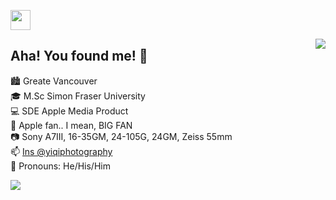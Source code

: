 <a href="https://saoyan.github.io"><img src="https://img.shields.io/website?ddown_message=Offline&label=saoyan.github.io&style=for-the-badge&up_message=Online&url=https%3A%2F%2Fsaoyan.github.io" width="auto" height="32"></a>
<br/>

<a href="https://github.com/SaoYan"><img align="right" src="https://github-readme-stats.vercel.app/api?username=SaoYan&theme=solarized-light&show_icons=true&count_private=true&include_all_commits=true&custom_title=Ta-da%21&hide_border=true"></a>

## Aha! You found me! 👋  

🏙 Greate Vancouver
<br/>
🎓 M.Sc Simon Fraser University
<br/>
💻 SDE Apple Media Product
<br/>
 Apple fan.. I mean, BIG FAN
<br/>
📷 Sony A7III, 16-35GM, 24-105G, 24GM, Zeiss 55mm
<br/>
📫 [Ins @yiqiphotography](https://www.instagram.com/yiqiphotography/)
<br/>
🌈 Pronouns: He/His/Him
<br/>

<a href="https://wakatime.com"><img align="center" src="https://wakatime.com/share/@saoyan/41f919c5-88cf-4eec-b6ba-3587b71bbd1a.png" /></a>

